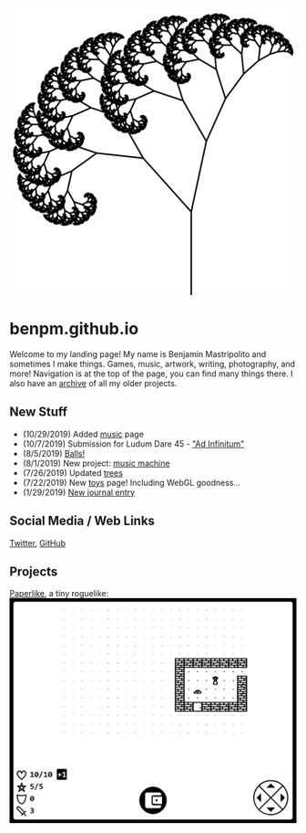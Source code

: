 ![fractal trees](img/frac.png)

# benpm.github.io
Welcome to my landing page! My name is Benjamin Mastripolito and sometimes I make things. Games, music, artwork, writing, photography, and more!
Navigation is at the top of the page, you can find many things there. I also have an [archive](archive/old_stuff.html) of all my older projects.

## New Stuff
- (10/29/2019) Added [music](music/trope.html) page
- (10/7/2019) Submission for Ludum Dare 45 - ["Ad Infinitum"](https://ldjam.com/events/ludum-dare/45/ad-infinitum)
- (8/5/2019) [Balls!](https://codepen.io/_bm/pen/RXxaPj)
- (8/1/2019) New project: [music machine](https://github.com/benpm/music-machine)
- (7/26/2019) Updated [trees](toys/trees)
- (7/22/2019) New [toys](toys) page! Including WebGL goodness...
- (1/29/2019) [New journal entry](journal/1_29_2019.html)

## Social Media / Web Links
[Twitter](https://twitter.com/bpmw_), [GitHub](https://github.com/benpm)

## Projects
[Paperlike](projects/paperlike.html), a tiny roguelike:
![paperlike](img/doors.gif)